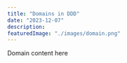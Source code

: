 ```yaml
---
title: "Domains in DDD"
date: "2023-12-07"
description: 
featuredImage: "./images/domain.png"
---
```


Domain content here